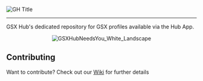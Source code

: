 ![GH Title](https://github.com/user-attachments/assets/b2b6d5f2-410a-4b62-8e73-5d6f8735b319)

---

GSX Hub's dedicated repository for GSX profiles available via the Hub App.

<p align="center">
  <img src="https://github.com/user-attachments/assets/9341a8e7-5480-44c7-bcbe-dff0f10ec614" alt="GSXHubNeedsYou_White_Landscape">
</p>

## Contributing

Want to contribute? Check out our [Wiki](https://github.com/GSX-Hub/Profiles/wiki) for further details
